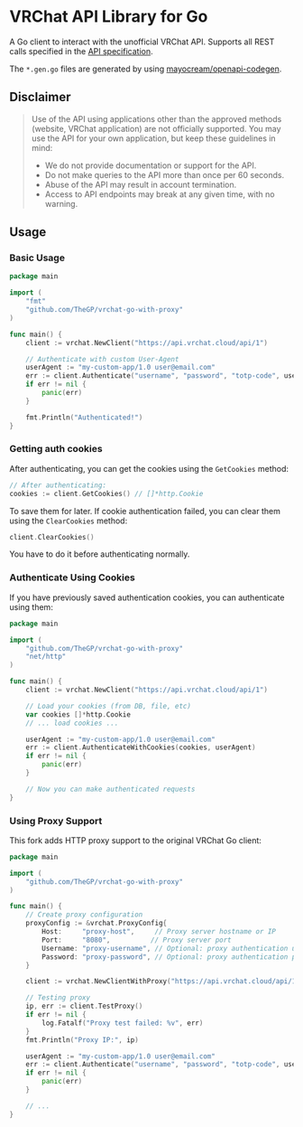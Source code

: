# VRChat API Library for Go

A Go client to interact with the unofficial VRChat API. Supports all REST calls specified in the [API specification](https://github.com/vrchatapi/specification).

The `*.gen.go` files are generated by using [mayocream/openapi-codegen](https://github.com/mayocream/openapi-codegen).

## Disclaimer

> Use of the API using applications other than the approved methods (website, VRChat application) are not officially supported. You may use the API for your own application, but keep these guidelines in mind:
> * We do not provide documentation or support for the API.
> * Do not make queries to the API more than once per 60 seconds.
> * Abuse of the API may result in account termination.
> * Access to API endpoints may break at any given time, with no warning.

## Usage

### Basic Usage

```go
package main

import (
	"fmt"
	"github.com/TheGP/vrchat-go-with-proxy"
)

func main() {
	client := vrchat.NewClient("https://api.vrchat.cloud/api/1")

	// Authenticate with custom User-Agent
	userAgent := "my-custom-app/1.0 user@email.com"
	err := client.Authenticate("username", "password", "totp-code", userAgent)
	if err != nil {
		panic(err)
	}

	fmt.Println("Authenticated!")
}
```

### Getting auth cookies

After authenticating, you can get the cookies using the `GetCookies` method:

```go
// After authenticating:
cookies := client.GetCookies() // []*http.Cookie
```
To save them for later. If cookie authentication failed, you can clear them using the `ClearCookies` method:

```go
client.ClearCookies()
```
You have to do it before authenticating normally.


### Authenticate Using Cookies

If you have previously saved authentication cookies, you can authenticate using them:

```go
package main

import (
	"github.com/TheGP/vrchat-go-with-proxy"
	"net/http"
)

func main() {
	client := vrchat.NewClient("https://api.vrchat.cloud/api/1")

	// Load your cookies (from DB, file, etc)
	var cookies []*http.Cookie
	// ... load cookies ...

	userAgent := "my-custom-app/1.0 user@email.com"
	err := client.AuthenticateWithCookies(cookies, userAgent)
	if err != nil {
		panic(err)
	}

	// Now you can make authenticated requests
}
```

### Using Proxy Support

This fork adds HTTP proxy support to the original VRChat Go client:

```go
package main

import (
	"github.com/TheGP/vrchat-go-with-proxy"
)

func main() {
	// Create proxy configuration
	proxyConfig := &vrchat.ProxyConfig{
		Host:     "proxy-host",     // Proxy server hostname or IP
		Port:     "8080",          // Proxy server port
		Username: "proxy-username", // Optional: proxy authentication username
		Password: "proxy-password", // Optional: proxy authentication password
	}

	client := vrchat.NewClientWithProxy("https://api.vrchat.cloud/api/1", proxyConfig)

	// Testing proxy
	ip, err := client.TestProxy()
	if err != nil {
		log.Fatalf("Proxy test failed: %v", err)
	}
	fmt.Println("Proxy IP:", ip)

	userAgent := "my-custom-app/1.0 user@email.com"
	err := client.Authenticate("username", "password", "totp-code", userAgent)
	if err != nil {
		panic(err)
	}

	// ...
}
```
